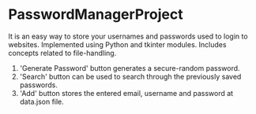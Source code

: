 # PasswordManagerProject
It is an easy way to store your usernames and passwords used to login to websites. Implemented using Python and tkinter modules. Includes concepts related to file-handling.

1. 'Generate Password' button generates a secure-random password.
2. 'Search' button can be used to search through the previously saved passwords.
3. 'Add' button stores the entered email, username and password at data.json file.
